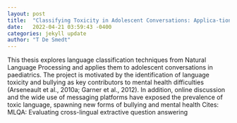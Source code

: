 ```yaml
---
layout: post
title:  "Classifying Toxicity in Adolescent Conversations: Applica-tions in Paediatrics Promotoren: prof. dr. Mike Kestemont, prof. dr. Jaan Toelen"
date:   2022-04-21 03:59:43 -0400
categories: jekyll update
author: "T De Smedt"
---
```

This thesis explores language classification techniques from Natural Language Processing and applies them to adolescent conversations in paediatrics. The project is motivated by the identification of language toxicity and bullying as key contributors to mental health difficulties (Arseneault et al., 2010a; Garner et al., 2012). In addition, online discussion and the wide use of messaging platforms have exposed the prevalence of toxic language, spawning new forms of bullying and mental health Cites: MLQA: Evaluating cross-lingual extractive question answering